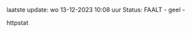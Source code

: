 laatste update: 
wo 13-12-2023 10:08   uur 
Status: FAALT - geel - 
<div class="service Y">httpstat</div>